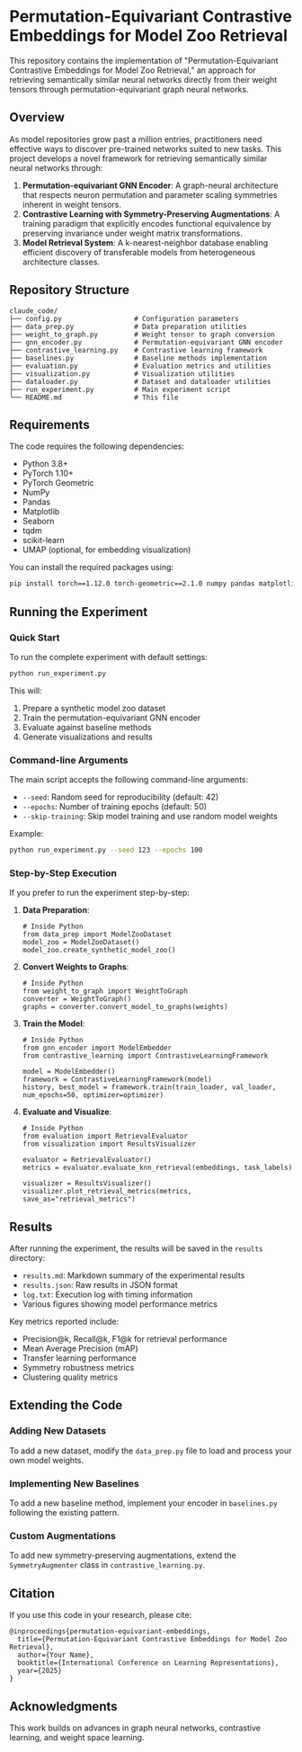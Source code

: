 # Permutation-Equivariant Contrastive Embeddings for Model Zoo Retrieval

This repository contains the implementation of "Permutation-Equivariant Contrastive Embeddings for Model Zoo Retrieval," an approach for retrieving semantically similar neural networks directly from their weight tensors through permutation-equivariant graph neural networks.

## Overview

As model repositories grow past a million entries, practitioners need effective ways to discover pre-trained networks suited to new tasks. This project develops a novel framework for retrieving semantically similar neural networks through:

1. **Permutation-equivariant GNN Encoder**: A graph-neural architecture that respects neuron permutation and parameter scaling symmetries inherent in weight tensors.
2. **Contrastive Learning with Symmetry-Preserving Augmentations**: A training paradigm that explicitly encodes functional equivalence by preserving invariance under weight matrix transformations.
3. **Model Retrieval System**: A k-nearest-neighbor database enabling efficient discovery of transferable models from heterogeneous architecture classes.

## Repository Structure

```
claude_code/
├── config.py                  # Configuration parameters
├── data_prep.py               # Data preparation utilities
├── weight_to_graph.py         # Weight tensor to graph conversion
├── gnn_encoder.py             # Permutation-equivariant GNN encoder
├── contrastive_learning.py    # Contrastive learning framework
├── baselines.py               # Baseline methods implementation
├── evaluation.py              # Evaluation metrics and utilities
├── visualization.py           # Visualization utilities
├── dataloader.py              # Dataset and dataloader utilities
├── run_experiment.py          # Main experiment script
└── README.md                  # This file
```

## Requirements

The code requires the following dependencies:

- Python 3.8+
- PyTorch 1.10+
- PyTorch Geometric
- NumPy
- Pandas
- Matplotlib
- Seaborn
- tqdm
- scikit-learn
- UMAP (optional, for embedding visualization)

You can install the required packages using:

```bash
pip install torch==1.12.0 torch-geometric==2.1.0 numpy pandas matplotlib seaborn tqdm scikit-learn umap-learn
```

## Running the Experiment

### Quick Start

To run the complete experiment with default settings:

```bash
python run_experiment.py
```

This will:
1. Prepare a synthetic model zoo dataset
2. Train the permutation-equivariant GNN encoder
3. Evaluate against baseline methods
4. Generate visualizations and results

### Command-line Arguments

The main script accepts the following command-line arguments:

- `--seed`: Random seed for reproducibility (default: 42)
- `--epochs`: Number of training epochs (default: 50)
- `--skip-training`: Skip model training and use random model weights

Example:

```bash
python run_experiment.py --seed 123 --epochs 100
```

### Step-by-Step Execution

If you prefer to run the experiment step-by-step:

1. **Data Preparation**:
   ```
   # Inside Python
   from data_prep import ModelZooDataset
   model_zoo = ModelZooDataset()
   model_zoo.create_synthetic_model_zoo()
   ```

2. **Convert Weights to Graphs**:
   ```
   # Inside Python
   from weight_to_graph import WeightToGraph
   converter = WeightToGraph()
   graphs = converter.convert_model_to_graphs(weights)
   ```

3. **Train the Model**:
   ```
   # Inside Python
   from gnn_encoder import ModelEmbedder
   from contrastive_learning import ContrastiveLearningFramework
   
   model = ModelEmbedder()
   framework = ContrastiveLearningFramework(model)
   history, best_model = framework.train(train_loader, val_loader, num_epochs=50, optimizer=optimizer)
   ```

4. **Evaluate and Visualize**:
   ```
   # Inside Python
   from evaluation import RetrievalEvaluator
   from visualization import ResultsVisualizer
   
   evaluator = RetrievalEvaluator()
   metrics = evaluator.evaluate_knn_retrieval(embeddings, task_labels)
   
   visualizer = ResultsVisualizer()
   visualizer.plot_retrieval_metrics(metrics, save_as="retrieval_metrics")
   ```

## Results

After running the experiment, the results will be saved in the `results` directory:

- `results.md`: Markdown summary of the experimental results
- `results.json`: Raw results in JSON format
- `log.txt`: Execution log with timing information
- Various figures showing model performance metrics

Key metrics reported include:
- Precision@k, Recall@k, F1@k for retrieval performance
- Mean Average Precision (mAP)
- Transfer learning performance
- Symmetry robustness metrics
- Clustering quality metrics

## Extending the Code

### Adding New Datasets

To add a new dataset, modify the `data_prep.py` file to load and process your own model weights.

### Implementing New Baselines

To add a new baseline method, implement your encoder in `baselines.py` following the existing pattern.

### Custom Augmentations

To add new symmetry-preserving augmentations, extend the `SymmetryAugmenter` class in `contrastive_learning.py`.

## Citation

If you use this code in your research, please cite:

```
@inproceedings{permutation-equivariant-embeddings,
  title={Permutation-Equivariant Contrastive Embeddings for Model Zoo Retrieval},
  author={Your Name},
  booktitle={International Conference on Learning Representations},
  year={2025}
}
```

## Acknowledgments

This work builds on advances in graph neural networks, contrastive learning, and weight space learning.